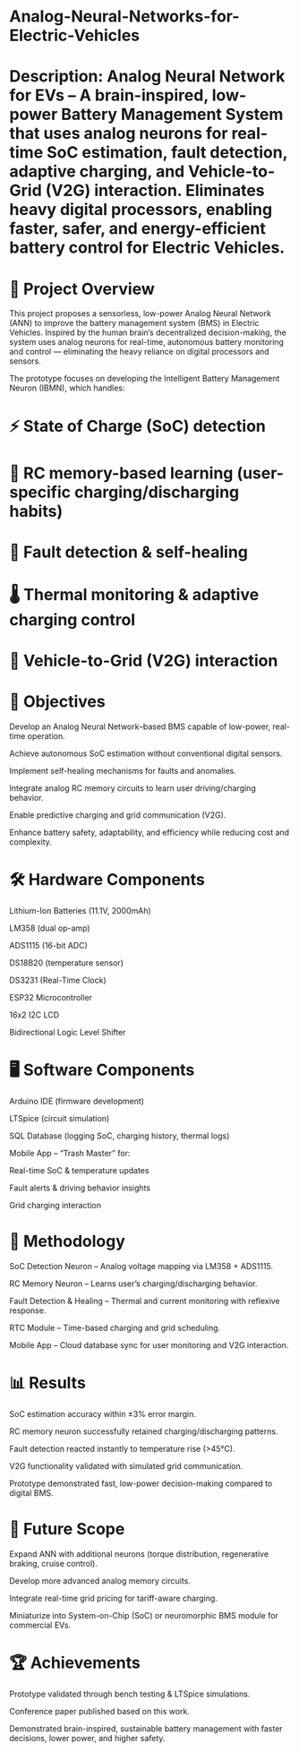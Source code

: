 # Analog-Neural-Networks-for-Electric-Vehicles
# Description: Analog Neural Network for EVs – A brain-inspired, low-power Battery Management System that uses analog neurons for real-time SoC estimation, fault detection, adaptive charging, and Vehicle-to-Grid (V2G) interaction. Eliminates heavy digital processors, enabling faster, safer, and energy-efficient battery control for Electric Vehicles.

# 📌 Project Overview

This project proposes a sensorless, low-power Analog Neural Network (ANN) to improve the battery management system (BMS) in Electric Vehicles. Inspired by the human brain’s decentralized decision-making, the system uses analog neurons for real-time, autonomous battery monitoring and control — eliminating the heavy reliance on digital processors and sensors.

The prototype focuses on developing the Intelligent Battery Management Neuron (IBMN), which handles:

# ⚡ State of Charge (SoC) detection

# 🧠 RC memory-based learning (user-specific charging/discharging habits)

# 🔧 Fault detection & self-healing

# 🌡️ Thermal monitoring & adaptive charging control

# 🔌 Vehicle-to-Grid (V2G) interaction


# 🎯 Objectives

Develop an Analog Neural Network–based BMS capable of low-power, real-time operation.

Achieve autonomous SoC estimation without conventional digital sensors.

Implement self-healing mechanisms for faults and anomalies.

Integrate analog RC memory circuits to learn user driving/charging behavior.

Enable predictive charging and grid communication (V2G).

Enhance battery safety, adaptability, and efficiency while reducing cost and complexity.

# 🛠️ Hardware Components

Lithium-Ion Batteries (11.1V, 2000mAh)

LM358 (dual op-amp)

ADS1115 (16-bit ADC)

DS18B20 (temperature sensor)

DS3231 (Real-Time Clock)

ESP32 Microcontroller

16x2 I2C LCD

Bidirectional Logic Level Shifter

# 🖥️ Software Components

Arduino IDE (firmware development)

LTSpice (circuit simulation)

SQL Database (logging SoC, charging history, thermal logs)

Mobile App – “Trash Master” for:

Real-time SoC & temperature updates

Fault alerts & driving behavior insights

Grid charging interaction

# 🔬 Methodology

SoC Detection Neuron – Analog voltage mapping via LM358 + ADS1115.

RC Memory Neuron – Learns user’s charging/discharging behavior.

Fault Detection & Healing – Thermal and current monitoring with reflexive response.

RTC Module – Time-based charging and grid scheduling.

Mobile App – Cloud database sync for user monitoring and V2G interaction.

# 📊 Results

SoC estimation accuracy within ±3% error margin.

RC memory neuron successfully retained charging/discharging patterns.

Fault detection reacted instantly to temperature rise (>45°C).

V2G functionality validated with simulated grid communication.

Prototype demonstrated fast, low-power decision-making compared to digital BMS.

# 🚀 Future Scope

Expand ANN with additional neurons (torque distribution, regenerative braking, cruise control).

Develop more advanced analog memory circuits.

Integrate real-time grid pricing for tariff-aware charging.

Miniaturize into System-on-Chip (SoC) or neuromorphic BMS module for commercial EVs.

# 🏆 Achievements

Prototype validated through bench testing & LTSpice simulations.

Conference paper published based on this work.

Demonstrated brain-inspired, sustainable battery management with faster decisions, lower power, and higher safety.
